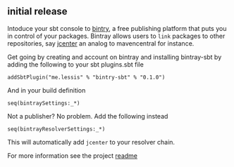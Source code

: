 ## initial release

Intoduce your sbt console to [bintry](https://bintray.com/), a free publishing platform that puts you in control of your packages. Bintray allows users to 
`link` packages to other repositories, say [jcenter](https://bintray.com/bintray/jcenter) an analog to mavencentral for instance.

Get going by creating and account on bintray and installing bintray-sbt by adding the following to your sbt plugins.sbt file

    addSbtPlugin("me.lessis" % "bintry-sbt" % "0.1.0")
    
And in your build definition

    seq(bintraySettings:_*)
    
Not a publisher? No problem. Add the following instead

    seq(bintrayResolverSettings:_*)
    
This will automatically add `jcenter` to your resolver chain.

For more information see the project [readme](https://github.com/softprops/bintray-sbt#readme)
